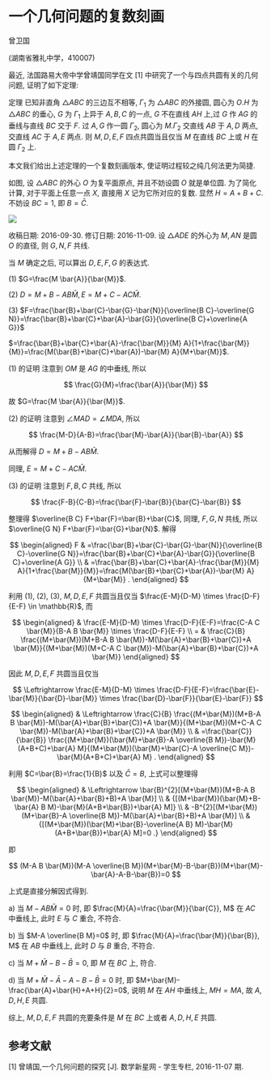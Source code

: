 # 一个几何问题的复数刻画 

曾卫国

(湖南省雅礼中学，410007)

最近, 法国路易大帝中学曾靖国同学在文 [1] 中研究了一个与四点共圆有关的几何问题, 证明了如下定理:

定理 已知非直角 $\triangle A B C$ 的三边互不相等, $\Gamma_{1}$ 为 $\triangle A B C$ 的外接圆, 圆心为 $O . H$ 为 $\triangle A B C$ 的垂心, $G$ 为 $\Gamma_{1}$ 上异于 $A, B, C$ 的一点, $G$ 不在直线 $A H$ 上,过 $G$ 作 $A G$ 的垂线与直线 $B C$ 交于 $F$. 过 $A, G$ 作一圆 $\Gamma_{2}$, 圆心为 $M . \Gamma_{2}$ 交直线 $A B$ 于 $A, D$ 两点, 交直线 $A C$ 于 $A, E$ 两点. 则 $M, D, E, F$ 四点共圆当且仅当 $M$ 在直线 $B C$ 上或 $H$ 在圆 $\Gamma_{2}$ 上.

本文我们给出上述定理的一个复数刻画版本, 使证明过程较之纯几何法更为简捷.

如图, 设 $\triangle A B C$ 的外心 $O$ 为复平面原点, 并且不妨设圆 $O$ 就是单位圆. 为了简化计算, 对于平面上任意一点 $X$, 直接用 $X$ 记为它所对应的复数. 显然 $H=A+B+C$. 不妨设 $B C=1$, 即 $B=\bar{C}$.

![](https://cdn.mathpix.com/cropped/2024_02_26_e4631df71e9453f07fbag-1.jpg?height=545&width=554&top_left_y=1869&top_left_x=751)

收稿日期: 2016-09-30. 修订日期: 2016-11-09.
设 $\triangle A D E$ 的外心为 $M, A N$ 是圆 $O$ 的直径, 则 $G, N, F$ 共线.

当 $M$ 确定之后, 可以算出 $D, E, F, G$ 的表达式.

(1) $G=\frac{M \bar{A}}{\bar{M}}$.

(2) $D=M+B-A B \bar{M}, E=M+C-A C \bar{M}$.

(3) $F=\frac{\bar{B}+\bar{C}-\bar{G}-\bar{N}}{\overline{B C}-\overline{G N}}=\frac{\bar{B}+\bar{C}+\bar{A}-\bar{G}}{\overline{B C}+\overline{A G}}$

$=\frac{\bar{B}+\bar{C}+\bar{A}-\frac{\bar{M}}{M} A}{1+\frac{\bar{M}}{M}}=\frac{M(\bar{B}+\bar{C}+\bar{A})-\bar{M} A}{M+\bar{M}}$.

(1) 的证明 注意到 $O M$ 是 $A G$ 的中垂线, 所以

$$
\frac{G}{M}=\frac{\bar{A}}{\bar{M}}
$$

故 $G=\frac{M \bar{A}}{\bar{M}}$.

(2) 的证明 注意到 $\angle M A D=\angle M D A$, 所以

$$
\frac{M-D}{A-B}=\frac{\bar{M}-\bar{A}}{\bar{B}-\bar{A}}
$$

从而解得 $D=M+B-A B \bar{M}$.

同理, $E=M+C-A C \bar{M}$.

(3) 的证明 注意到 $F, B, C$ 共线, 所以

$$
\frac{F-B}{C-B}=\frac{\bar{F}-\bar{B}}{\bar{C}-\bar{B}}
$$

整理得 $\overline{B C} F+\bar{F}=\bar{B}+\bar{C}$, 同理, $F, G, N$ 共线, 所以 $\overline{G N} F+\bar{F}=\bar{G}+\bar{N}$. 解得

$$
\begin{aligned}
F & =\frac{\bar{B}+\bar{C}-\bar{G}-\bar{N}}{\overline{B C}-\overline{G N}}=\frac{\bar{B}+\bar{C}+\bar{A}-\bar{G}}{\overline{B C}+\overline{A G}} \\
& =\frac{\bar{B}+\bar{C}+\bar{A}-\frac{\bar{M}}{M} A}{1+\frac{\bar{M}}{M}}=\frac{M(\bar{B}+\bar{C}+\bar{A})-\bar{M} A}{M+\bar{M}} .
\end{aligned}
$$

利用 (1), (2), (3), $M, D, E, F$ 共圆当且仅当 $\frac{E-M}{D-M} \times \frac{D-F}{E-F} \in \mathbb{R}$, 而

$$
\begin{aligned}
& \frac{E-M}{D-M} \times \frac{D-F}{E-F}=\frac{C-A C \bar{M}}{B-A B \bar{M}} \times \frac{D-F}{E-F} \\
= & \frac{C}{B} \frac{(M+\bar{M})(M+B-A B \bar{M})-M(\bar{A}+\bar{B}+\bar{C})+A \bar{M}}{(M+\bar{M})(M+C-A C \bar{M})-M(\bar{A}+\bar{B}+\bar{C})+A \bar{M}}
\end{aligned}
$$

因此 $M, D, E, F$ 共圆当且仅当

$$
\Leftrightarrow \frac{E-M}{D-M} \times \frac{D-F}{E-F}=\frac{\bar{E}-\bar{M}}{\bar{D}-\bar{M}} \times \frac{\bar{D}-\bar{F}}{\bar{E}-\bar{F}}
$$

$$
\begin{aligned}
& \Leftrightarrow \frac{C}{B} \frac{(M+\bar{M})(M+B-A B \bar{M})-M(\bar{A}+\bar{B}+\bar{C})+A \bar{M}}{(M+\bar{M})(M+C-A C \bar{M})-M(\bar{A}+\bar{B}+\bar{C})+A \bar{M}} \\
& =\frac{\bar{C}}{\bar{B}} \frac{(M+\bar{M})(\bar{M}+\bar{B}-A \overline{B M})-\bar{M}(A+B+C)+\bar{A} M}{(M+\bar{M})(\bar{M}+\bar{C}-A \overline{C M})-\bar{M}(A+B+C)+\bar{A} M} .
\end{aligned}
$$

利用 $C=\bar{B}=\frac{1}{B}$ 以及 $\bar{C}=B$, 上式可以整理得

$$
\begin{aligned}
& \Leftrightarrow \bar{B}^{2}[(M+\bar{M})(M+B-A B \bar{M})-M(\bar{A}+\bar{B}+B)+A \bar{M}] \\
& {[(M+\bar{M})(\bar{M}+B-\bar{A} B M)-\bar{M}(A+B+\bar{B})+\bar{A} M]} \\
& -B^{2}[(M+\bar{M})(M+\bar{B}-A \overline{B M})-M(\bar{A}+\bar{B}+B)+A \bar{M}] \\
& {[(M+\bar{M})(\bar{M}+\bar{B}-\overline{A B} M)-\bar{M}(A+B+\bar{B})+\bar{A} M]=0 .}
\end{aligned}
$$

即

$$
(M-A B \bar{M})(M-A \overline{B M})(M+\bar{M}-B-\bar{B})(M+\bar{M}-\bar{A}-A-B-\bar{B})=0
$$

上式是直接分解因式得到.

a) 当 $M-A B \bar{M}=0$ 时, 即 $\frac{M}{A}=\frac{\bar{M}}{\bar{C}}, M$ 在 $A C$ 中垂线上, 此时 $E$ 与 $C$ 重合, 不符合.

b) 当 $M-A \overline{B M}=0$ 时, 即 $\frac{M}{A}=\frac{\bar{M}}{\bar{B}}, M$ 在 $A B$ 中垂线上, 此时 $D$ 与 $B$ 重合, 不符合.

c) 当 $M+\bar{M}-B-\bar{B}=0$, 即 $M$ 在 $B C$ 上, 符合.

d) 当 $M+\bar{M}-\bar{A}-A-B-\bar{B}=0$ 时, 即 $M+\bar{M}-\frac{\bar{A}+\bar{H}+A+H}{2}=0$, 说明 $M$ 在 $A H$ 中垂线上, $M H=M A$, 故 $A, D, H, E$ 共圆.

综上, $M, D, E, F$ 共圆的充要条件是 $M$ 在 $B C$ 上或者 $A, D, H, E$ 共圆.

## 参考文献

[1] 曾靖国,一个几何问题的探究 [J]. 数学新星网 - 学生专栏, 2016-11-07 期.

